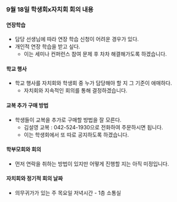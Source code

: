### 9월 18일 학생회x자치회 회의 내용

#### 연장학습

-	담당 선생님에 따라 연장 학습 신청이 어려운 경우가 있다.
-	개인적 연장 학습을 받고 싶다.
	-	이는 세미나 컨퍼런스 참여 문제 후 차차 해결해가도록 하겠습니다.

#### 학교 행사

-	학교 행사를 자치회와 학생회 중 누가 담당해야 할 지 그 기준이 애매하다.
	-	자치회와 지속적인 회의를 통해 결정하겠습니다.

#### 교복 추가 구매 방법

-	학생들이 교복을 추가로 구매할 방법을 잘 모른다.
	-	김설영 교복 : 042-524-1930으로 전화하여 주문하시면 됩니다.
	-	이는 학생회에서 또 따로 공지하도록 하겠습니다.

#### 학부모회와 회의

-	먼저 연락을 취하는 방법이 있지만 어떻게 진행할 지는 아직 미정입니다.

#### 자치회와 정기적 회의 날짜

-	의무귀가가 있는 주 목요일 저녁시간 - 1층 소통실
